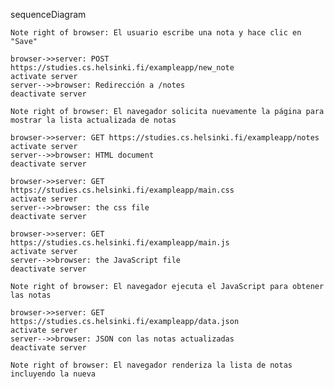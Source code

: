 sequenceDiagram

    Note right of browser: El usuario escribe una nota y hace clic en "Save"

    browser->>server: POST https://studies.cs.helsinki.fi/exampleapp/new_note
    activate server
    server-->>browser: Redirección a /notes
    deactivate server

    Note right of browser: El navegador solicita nuevamente la página para mostrar la lista actualizada de notas

    browser->>server: GET https://studies.cs.helsinki.fi/exampleapp/notes
    activate server
    server-->>browser: HTML document
    deactivate server

    browser->>server: GET https://studies.cs.helsinki.fi/exampleapp/main.css
    activate server
    server-->>browser: the css file
    deactivate server

    browser->>server: GET https://studies.cs.helsinki.fi/exampleapp/main.js
    activate server
    server-->>browser: the JavaScript file
    deactivate server

    Note right of browser: El navegador ejecuta el JavaScript para obtener las notas

    browser->>server: GET https://studies.cs.helsinki.fi/exampleapp/data.json
    activate server
    server-->>browser: JSON con las notas actualizadas
    deactivate server

    Note right of browser: El navegador renderiza la lista de notas incluyendo la nueva
